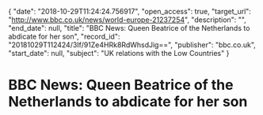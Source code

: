 {
  "date": "2018-10-29T11:24:24.756917", 
  "open_access": true, 
  "target_url": "http://www.bbc.co.uk/news/world-europe-21237254", 
  "description": "", 
  "end_date": null, 
  "title": "BBC News: Queen Beatrice of the Netherlands to abdicate for her son", 
  "record_id": "20181029T112424/3If/91Ze4HRk8RdWhsdJig==", 
  "publisher": "bbc.co.uk", 
  "start_date": null, 
  "subject": "UK relations with the Low Countries"
}

# BBC News: Queen Beatrice of the Netherlands to abdicate for her son

